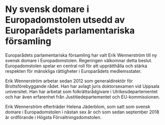 # Ny svensk domare i Europadomstolen utsedd av Europarådets parlamentariska församling

Europarådets parlamentariska församling har valt Erik Wennerström till ny svensk domare i Europadomstolen. Regeringen välkomnar detta beslut. Europadomstolen spelar en central roll för att upprätthålla och stärka respekten för mänskliga rättigheter i Europarådets medlemsstater.

Erik Wennerström arbetar sedan 2012 som generaldirektör för Brottsförebyggande rådet. Han har avlagt juris doktorsexamen vid Uppsala universitet. Han har arbetat som folkrättsrådgivare i Utrikesdepartementet och har även erfarenhet från Justitiedepartementet och EU-kommissionen.

Erik Wennerström efterträder Helena Jäderblom, som satt som svensk domare i Europadomstolen i nästan sex år och som sedan september 2018 är ordförande i Högsta Förvaltningsdomstolen.
